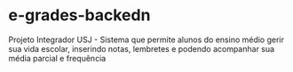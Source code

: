 # e-grades-backedn
Projeto Integrador USJ - Sistema que permite alunos do ensino médio gerir sua vida escolar, inserindo notas, lembretes e podendo acompanhar sua média parcial e frequência
